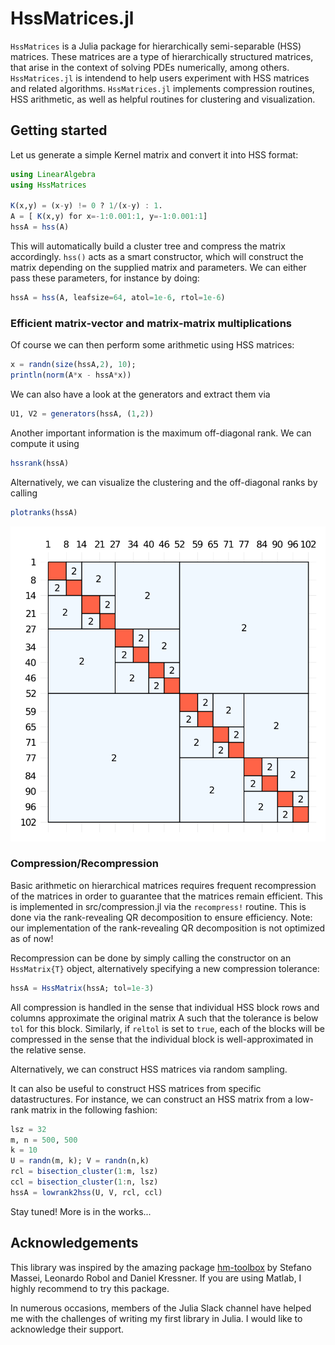 # HssMatrices.jl

`HssMatrices` is a Julia package for hierarchically semi-separable (HSS) matrices. These matrices are a type of hierarchically structured matrices, that arise in the context of solving PDEs numerically, among others. `HssMatrices.jl` is intendend to help users experiment with HSS matrices and related algorithms. `HssMatrices.jl` implements compression routines, HSS arithmetic, as well as helpful routines for clustering and visualization.

## Getting started

Let us generate a simple Kernel matrix and convert it into HSS format:
```Julia
using LinearAlgebra
using HssMatrices

K(x,y) = (x-y) != 0 ? 1/(x-y) : 1.
A = [ K(x,y) for x=-1:0.001:1, y=-1:0.001:1]
hssA = hss(A)
```
This will automatically build a cluster tree and compress the matrix accordingly. `hss()` acts as a smart constructor, which will construct the matrix depending on the supplied matrix and parameters. We can either pass these parameters, for instance by doing:
```Julia
hssA = hss(A, leafsize=64, atol=1e-6, rtol=1e-6)
```


### Efficient matrix-vector and matrix-matrix multiplications
Of course we can then perform some arithmetic using HSS matrices:
```Julia
x = randn(size(hssA,2), 10);
println(norm(A*x - hssA*x))
```
We can also have a look at the generators and extract them via
```Julia
U1, V2 = generators(hssA, (1,2))
```
Another important information is the maximum off-diagonal rank. We can compute it using
```Julia
hssrank(hssA)
```
Alternatively, we can visualize the clustering and the off-diagonal ranks by calling
```Julia
plotranks(hssA)
```
![Plotranks](./img/plotranks.svg)

### Compression/Recompression
Basic arithmetic on hierarchical matrices requires frequent recompression of the matrices in order to guarantee that the matrices remain efficient. This is implemented in src/compression.jl via the `recompress!` routine. This is done via the rank-revealing QR decomposition to ensure efficiency. Note: our implementation of the rank-revealing QR decomposition is not optimized as of now!

Recompression can be done by simply calling the constructor on an `HssMatrix{T}` object, alternatively specifying a new compression tolerance:
```Julia
hssA = HssMatrix(hssA; tol=1e-3)
```
All compression is handled in the sense that individual HSS block rows and columns approximate the original matrix A such that the tolerance is below `tol` for this block. Similarly, if `reltol` is set to `true`, each of the blocks will be compressed in the sense that the individual block is well-approximated in the relative sense.

Alternatively, we can construct HSS matrices via random sampling.

It can also be useful to construct HSS matrices from specific datastructures. For instance, we can construct an HSS matrix from a low-rank matrix in the following fashion:
```Julia
lsz = 32
m, n = 500, 500
k = 10
U = randn(m, k); V = randn(n,k)
rcl = bisection_cluster(1:m, lsz)
ccl = bisection_cluster(1:n, lsz)
hssA = lowrank2hss(U, V, rcl, ccl)
```

Stay tuned! More is in the works...

## Acknowledgements
This library was inspired by the amazing package [hm-toolbox](https://github.com/numpi/hm-toolbox) by Stefano Massei, Leonardo Robol and Daniel Kressner. If you are using Matlab, I highly recommend to try this package.

In numerous occasions, members of the Julia Slack channel have helped me with the challenges of writing my first library in Julia. I would like to acknowledge their support.

